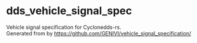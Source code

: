 # dds_vehicle_signal_spec
Vehicle signal specification for Cyclonedds-rs.  
Generated from by https://github.com/GENIVI/vehicle_signal_specification/


